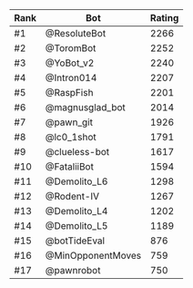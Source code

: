 Rank|Bot|Rating
---|---|---
#1|@ResoluteBot|2266
#2|@ToromBot|2252
#3|@YoBot_v2|2240
#4|@Intron014|2207
#5|@RaspFish|2201
#6|@magnusglad_bot|2014
#7|@pawn_git|1926
#8|@lc0_1shot|1791
#9|@clueless-bot|1617
#10|@FataliiBot|1594
#11|@Demolito_L6|1298
#12|@Rodent-IV|1267
#13|@Demolito_L4|1202
#14|@Demolito_L5|1189
#15|@botTideEval|876
#16|@MinOpponentMoves|759
#17|@pawnrobot|750
